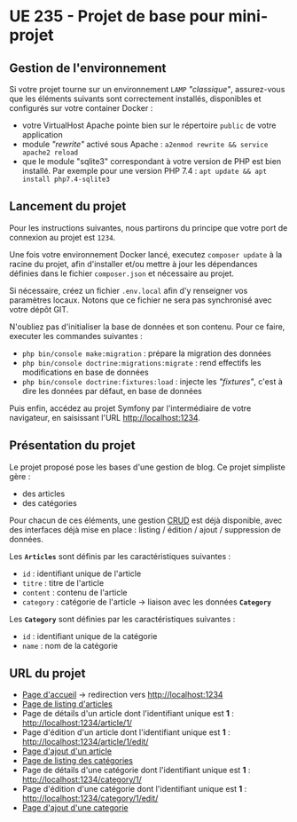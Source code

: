UE 235 - Projet de base pour mini-projet
==================================

## Gestion de l'environnement ##

Si votre projet tourne sur un environnement `LAMP` *"classique"*, assurez-vous que les éléments suivants sont correctement installés, disponibles et configurés sur votre container Docker :
  * votre VirtualHost Apache pointe bien sur le répertoire `public` de votre application 
  * module *"rewrite"* activé sous Apache : `a2enmod rewrite && service apache2 reload` 
  * que le module "sqlite3" correspondant à votre version de PHP est bien installé. Par exemple pour une version PHP 7.4 : `apt update && apt install php7.4-sqlite3`


## Lancement du projet ##

Pour les instructions suivantes, nous partirons du principe que votre port de connexion au projet est `1234`.

Une fois votre environnement Docker lancé, executez `composer update` à la racine du projet, afin d'installer et/ou mettre à jour les dépendances définies dans le fichier `composer.json` et nécessaire au projet. 

Si nécessaire, créez un fichier `.env.local` afin d'y renseigner vos paramètres locaux. Notons que ce fichier ne sera pas synchronisé avec votre dépôt GIT.

N'oubliez pas d'initialiser la base de données et son contenu. Pour ce faire, executer les commandes suivantes : 
  * `php bin/console make:migration` : prépare la migration des données
  * `php bin/console doctrine:migrations:migrate` : rend effectifs les modifications en base de données
  * `php bin/console doctrine:fixtures:load` : injecte les *"fixtures"*, c'est à dire les données par défaut, en base de données

Puis enfin, accédez au projet Symfony par l'intermédiaire de votre navigateur, en saisissant l'URL [http://localhost:1234](http://localhost:1234). 


## Présentation du projet ##

Le projet proposé pose les bases d'une gestion de blog. Ce projet simpliste gère : 
  * des articles 
  * des catégories

Pour chacun de ces éléments, une gestion [CRUD](https://fr.wikipedia.org/wiki/CRUD) est déjà disponible, avec des interfaces déjà mise en place : listing / édition / ajout / suppression de données.

Les **`Articles`** sont définis par les caractéristiques suivantes :
  * `id` : identifiant unique de l'article
  * `titre` : titre de l'article
  * `content` : contenu de l'article
  * `category` : catégorie de l'article -> liaison avec les données **`Category`**
  
Les **`Category`** sont définies par les caractéristiques suivantes : 
  * `id` : identifiant unique de la catégorie
  * `name` : nom de la catégorie


## URL du projet ##

  * [Page d'accueil](http://localhost:1234) -> redirection vers [http://localhost:1234](http://localhost:1234/article)
  * [Page de listing d'articles](http://localhost:1234/article)
  * Page de détails d'un article dont l'identifiant unique est **1** : [http://localhost:1234/article/1/](http://localhost:1234/article/1/)
  * Page d'édition d'un article dont l'identifiant unique est **1** : [http://localhost:1234/article/1/edit/](http://localhost:1234/article/1/edit/)
  * [Page d'ajout d'un article](http://localhost:1234/article/new/)
  * [Page de listing des catégories](http://localhost:1234/category)
  * Page de détails d'une catégorie dont l'identifiant unique est **1** : [http://localhost:1234/category/1/](http://localhost:1234/category/1/)
  * Page d'édition d'une catégorie dont l'identifiant unique est **1** : [http://localhost:1234/category/1/edit/](http://localhost:1234/category/1/edit/)
  * [Page d'ajout d'une categorie](http://localhost:1234/category/new/)

